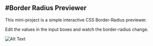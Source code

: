 #Border Radius Previewer
-----
This mini-project is a simple interactive CSS Border-Radius previewer.

Edit the values in the input boxes and watch the border-radius change. 

![Alt Text](https://i.imgur.com/olFbcFQ.gif)
